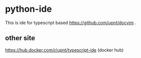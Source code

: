 # python-ide
This is ide for typescript based https://github.com/upnt/docvim .

## other site
https://hub.docker.com/r/upnt/typescript-ide (docker hub)

